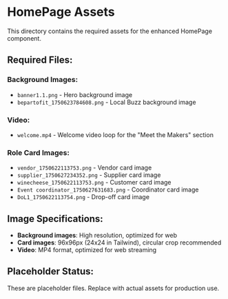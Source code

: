 # HomePage Assets

This directory contains the required assets for the enhanced HomePage component.

## Required Files:

### Background Images:
- `banner1.1.png` - Hero background image
- `bepartofit_1750623784608.png` - Local Buzz background image

### Video:
- `welcome.mp4` - Welcome video loop for the "Meet the Makers" section

### Role Card Images:
- `vendor_1750622113753.png` - Vendor card image
- `supplier_1750627234352.png` - Supplier card image  
- `winecheese_1750622113753.png` - Customer card image
- `Event coordinator_1750627631683.png` - Coordinator card image
- `DoL1_1750622113754.png` - Drop-off card image

## Image Specifications:
- **Background images**: High resolution, optimized for web
- **Card images**: 96x96px (24x24 in Tailwind), circular crop recommended
- **Video**: MP4 format, optimized for web streaming

## Placeholder Status:
These are placeholder files. Replace with actual assets for production use. 